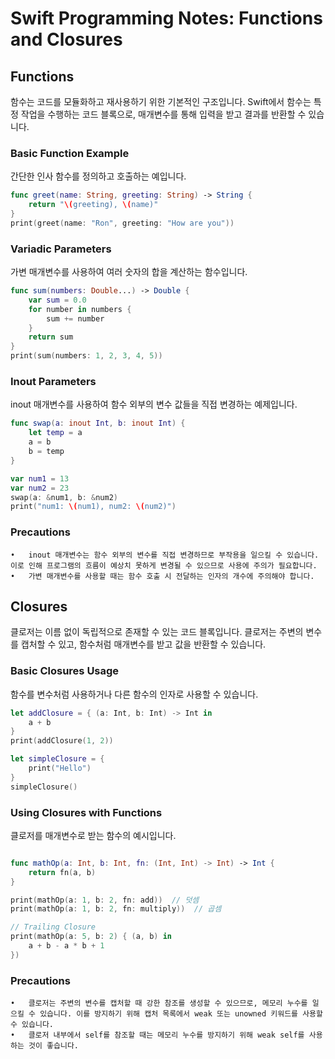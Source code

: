 # Swift Programming Notes: Functions and Closures

## Functions

함수는 코드를 모듈화하고 재사용하기 위한 기본적인 구조입니다. Swift에서 함수는 특정 작업을 수행하는 코드 블록으로, 매개변수를 통해 입력을 받고 결과를 반환할 수 있습니다.

### Basic Function Example

간단한 인사 함수를 정의하고 호출하는 예입니다.

```swift
func greet(name: String, greeting: String) -> String {
    return "\(greeting), \(name)"
}
print(greet(name: "Ron", greeting: "How are you"))
```

### Variadic Parameters

가변 매개변수를 사용하여 여러 숫자의 합을 계산하는 함수입니다.

```swift
func sum(numbers: Double...) -> Double {
    var sum = 0.0
    for number in numbers {
        sum += number
    }
    return sum
}
print(sum(numbers: 1, 2, 3, 4, 5))
```

### Inout Parameters

inout 매개변수를 사용하여 함수 외부의 변수 값들을 직접 변경하는 예제입니다.

```swift
func swap(a: inout Int, b: inout Int) {
    let temp = a
    a = b
    b = temp
}

var num1 = 13
var num2 = 23
swap(a: &num1, b: &num2)
print("num1: \(num1), num2: \(num2)")
```

### Precautions

    •	inout 매개변수는 함수 외부의 변수를 직접 변경하므로 부작용을 일으킬 수 있습니다. 이로 인해 프로그램의 흐름이 예상치 못하게 변경될 수 있으므로 사용에 주의가 필요합니다.
    •	가변 매개변수를 사용할 때는 함수 호출 시 전달하는 인자의 개수에 주의해야 합니다.

## Closures

클로저는 이름 없이 독립적으로 존재할 수 있는 코드 블록입니다. 클로저는 주변의 변수를 캡처할 수 있고, 함수처럼 매개변수를 받고 값을 반환할 수 있습니다.

### Basic Closures Usage

함수를 변수처럼 사용하거나 다른 함수의 인자로 사용할 수 있습니다.

```swift
let addClosure = { (a: Int, b: Int) -> Int in
    a + b
}
print(addClosure(1, 2))

let simpleClosure = {
    print("Hello")
}
simpleClosure()
```

### Using Closures with Functions

클로저를 매개변수로 받는 함수의 예시입니다.

```swift

func mathOp(a: Int, b: Int, fn: (Int, Int) -> Int) -> Int {
    return fn(a, b)
}

print(mathOp(a: 1, b: 2, fn: add))  // 덧셈
print(mathOp(a: 1, b: 2, fn: multiply))  // 곱셈

// Trailing Closure
print(mathOp(a: 5, b: 2) { (a, b) in
    a + b - a * b + 1
})
```

### Precautions

    •	클로저는 주변의 변수를 캡처할 때 강한 참조를 생성할 수 있으므로, 메모리 누수를 일으킬 수 있습니다. 이를 방지하기 위해 캡처 목록에서 weak 또는 unowned 키워드를 사용할 수 있습니다.
    •	클로저 내부에서 self를 참조할 때는 메모리 누수를 방지하기 위해 weak self를 사용하는 것이 좋습니다.
